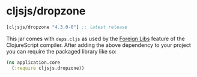 # cljsjs/dropzone

[](dependency)
```clojure
[cljsjs/dropzone "4.3.0-0"] ;; latest release
```
[](/dependency)

This jar comes with `deps.cljs` as used by the [Foreign Libs][flibs] feature
of the ClojureScript compiler. After adding the above dependency to your project
you can require the packaged library like so:

```clojure
(ns application.core
  (:require cljsjs.dropzone))
```

[flibs]: https://clojurescript.org/reference/packaging-foreign-deps
